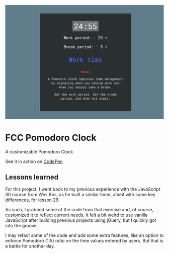 ![Pomodoro Clock](PomodoroClock.png)
# FCC Pomodoro Clock
A customizable Pomodoro Clock

See it in action on [CodePen](https://codepen.io/andreydobra/pen/jwJwKP)

## Lessons learned

For this project, I went back to my previous experience with the JavaScript 30 course from Wes Bos, as he built a similar timer, albeit with some key differences, for lesson 29.

As such, I grabbed some of the code from that exercise and, of course, customized it to reflect current needs. It felt a bit weird to use vanilla JavaScript after building previous projects using jQuery, but I quickly got into the groove.

I may refact some of the code and add some extra features, like an option to enforce Pomodoro (1:5) ratio on the time values entered by users. But that is a battle for another day.